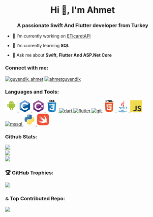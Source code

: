 <h1 align="center">Hi 👋, I'm Ahmet</h1>
<h3 align="center">A passionate Swift And Flutter developer from Turkey</h3>

- 🔭 I’m currently working on [ETicaretAPI](https://github.com/ahmetguvendik/ETicaretAPI)

- 🌱 I’m currently learning **SQL**

- 💬 Ask me about **Swift, Flutter And ASP.Net Core**

<h3 align="left">Connect with me:</h3>
<p align="left">
<a href="https://twitter.com/guvendik_ahmet" target="blank"><img align="center" src="https://raw.githubusercontent.com/rahuldkjain/github-profile-readme-generator/master/src/images/icons/Social/twitter.svg" alt="guvendik_ahmet" height="30" width="40" /></a>
<a href="https://linkedin.com/in/ahmetguvendik" target="blank"><img align="center" src="https://raw.githubusercontent.com/rahuldkjain/github-profile-readme-generator/master/src/images/icons/Social/linked-in-alt.svg" alt="ahmetguvendik" height="30" width="40" /></a>
</p>

<h3 align="left">Languages and Tools:</h3>
<p align="left"> <a href="https://developer.android.com" target="_blank" rel="noreferrer"> <img src="https://raw.githubusercontent.com/devicons/devicon/master/icons/android/android-original-wordmark.svg" alt="android" width="40" height="40"/> </a> <a href="https://www.cprogramming.com/" target="_blank" rel="noreferrer"> <img src="https://raw.githubusercontent.com/devicons/devicon/master/icons/c/c-original.svg" alt="c" width="40" height="40"/> </a> <a href="https://www.w3schools.com/cs/" target="_blank" rel="noreferrer"> <img src="https://raw.githubusercontent.com/devicons/devicon/master/icons/csharp/csharp-original.svg" alt="csharp" width="40" height="40"/> </a> <a href="https://www.w3schools.com/css/" target="_blank" rel="noreferrer"> <img src="https://raw.githubusercontent.com/devicons/devicon/master/icons/css3/css3-original-wordmark.svg" alt="css3" width="40" height="40"/> </a> <a href="https://dart.dev" target="_blank" rel="noreferrer"> <img src="https://www.vectorlogo.zone/logos/dartlang/dartlang-icon.svg" alt="dart" width="40" height="40"/> </a> <a href="https://flutter.dev" target="_blank" rel="noreferrer"> <img src="https://www.vectorlogo.zone/logos/flutterio/flutterio-icon.svg" alt="flutter" width="40" height="40"/> </a> <a href="https://git-scm.com/" target="_blank" rel="noreferrer"> <img src="https://www.vectorlogo.zone/logos/git-scm/git-scm-icon.svg" alt="git" width="40" height="40"/> </a> <a href="https://www.w3.org/html/" target="_blank" rel="noreferrer"> <img src="https://raw.githubusercontent.com/devicons/devicon/master/icons/html5/html5-original-wordmark.svg" alt="html5" width="40" height="40"/> </a> <a href="https://www.java.com" target="_blank" rel="noreferrer"> <img src="https://raw.githubusercontent.com/devicons/devicon/master/icons/java/java-original.svg" alt="java" width="40" height="40"/> </a> <a href="https://developer.mozilla.org/en-US/docs/Web/JavaScript" target="_blank" rel="noreferrer"> <img src="https://raw.githubusercontent.com/devicons/devicon/master/icons/javascript/javascript-original.svg" alt="javascript" width="40" height="40"/> </a> <a href="https://www.microsoft.com/en-us/sql-server" target="_blank" rel="noreferrer"> <img src="https://www.svgrepo.com/show/303229/microsoft-sql-server-logo.svg" alt="mssql" width="40" height="40"/> </a> <a href="https://www.python.org" target="_blank" rel="noreferrer"> <img src="https://raw.githubusercontent.com/devicons/devicon/master/icons/python/python-original.svg" alt="python" width="40" height="40"/> </a> <a href="https://developer.apple.com/swift/" target="_blank" rel="noreferrer"> <img src="https://raw.githubusercontent.com/devicons/devicon/master/icons/swift/swift-original.svg" alt="swift" width="40" height="40"/> </a> </p>
</p>

<h3 align="left">Github Stats:</h3>

![](https://github-readme-stats.vercel.app/api?username=ahmetguvendik&theme=dark&hide_border=false&include_all_commits=false&count_private=false)<br/>
![](https://github-readme-streak-stats.herokuapp.com/?user=ahmetguvendik&theme=dark&hide_border=false)<br/>
![](https://github-readme-stats.vercel.app/api/top-langs/?username=ahmetguvendik&theme=dark&hide_border=false&include_all_commits=false&count_private=false&layout=compact)

<h3 align="left">🏆 GitHub Trophies:</h3>

![](https://github-profile-trophy.vercel.app/?username=ahmetguvendik&theme=radical&no-frame=false&no-bg=true&margin-w=4)

<h3 align="left">🔝 Top Contributed Repo:</h3>

![](https://github-contributor-stats.vercel.app/api?username=ahmetguvendik&limit=5&theme=dark&combine_all_yearly_contributions=true)

